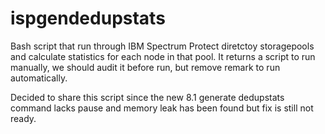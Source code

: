 # ispgendedupstats
Bash script that run through IBM Spectrum Protect diretctoy storagepools and calculate statistics for each node in that pool. 
It returns a script to run manually, we should audit it before run, but remove remark to run automatically.


Decided to share this script since the new 8.1 generate dedupstats command lacks pause and memory leak has been found but fix is still not ready.
